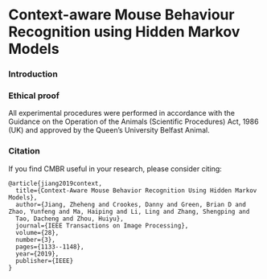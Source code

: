 # Context-aware Mouse Behaviour Recognition using Hidden Markov Models
### Introduction
### Ethical proof

All experimental procedures were performed in accordance with the Guidance on the Operation of the Animals (Scientific Procedures) Act, 1986 (UK) and approved by the Queen’s University Belfast Animal.

### Citation

If you find CMBR useful in your research, please consider citing:

    @article{jiang2019context,
      title={Context-Aware Mouse Behavior Recognition Using Hidden Markov Models},
      author={Jiang, Zheheng and Crookes, Danny and Green, Brian D and Zhao, Yunfeng and Ma, Haiping and Li, Ling and Zhang, Shengping and
      Tao, Dacheng and Zhou, Huiyu},
      journal={IEEE Transactions on Image Processing},
      volume={28},
      number={3},
      pages={1133--1148},
      year={2019},
      publisher={IEEE}
    }
  
